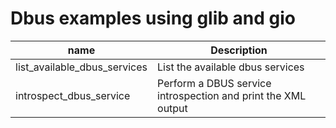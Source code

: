 Dbus examples using glib and gio
====

| name 	                       | Description                                 |
|---	                       |---	                                         |
| list_available_dbus_services | List the available dbus services            |
| introspect_dbus_service      | Perform a DBUS service introspection and print the XML output |
